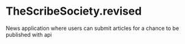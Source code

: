 # TheScribeSociety.revised
News application where users can submit articles for a chance to be published with api

